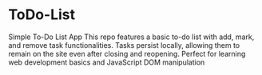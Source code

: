 # ToDo-List
Simple To-Do List App  This repo features a basic to-do list with add, mark, and remove task functionalities. Tasks persist locally, allowing them to remain on the site even after closing and reopening. Perfect for learning web development basics and JavaScript DOM manipulation
